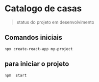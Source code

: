 
# Catalogo de casas
> status do projeto em desenvolvimento

<h2>Comandos iniciais</h2>

```
npx create-react-app my-project
````

<h2> para iniciar o projeto  </h2>

```
npm  start
